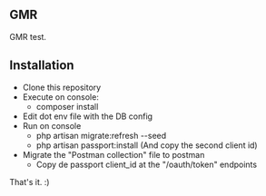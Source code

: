 ## GMR

GMR test.

## Installation

- Clone this repository
- Execute on console:
	- composer install
- Edit dot env file with the DB config
- Run on console
	- php artisan migrate:refresh --seed
	- php artisan passport:install (And copy the second client id)
- Migrate the "Postman collection" file to postman
	- Copy de passport client_id at the "/oauth/token" endpoints

That's it. :)

